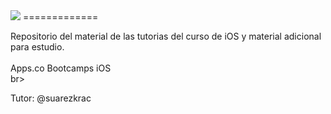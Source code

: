 <img src="http://cymetria.com/images/banner_iOS.png">
=============

Repositorio del material de las tutorias del curso de iOS y material adicional para estudio.<br> <br>Apps.co Bootcamps iOS<br>br>

Tutor: @suarezkrac
